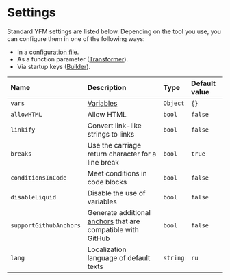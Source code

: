 # Settings

Standard YFM settings are listed below. Depending on the tool you use, you can configure them in one of the following ways:

* In a [configuration file](./project/config.md).
* As a function parameter ([Transformer](./tools/transform/index.md)).
* Via startup keys ([Builder](./tools/docs/index.md)).

| Name | Description | Type | Default value |
| :--- | :--- | :--- | :--- |
| `vars` | [Variables](./syntax/vars.md) | `Object` | `{}` |
| `allowHTML` | Allow HTML | `bool` | `false` |
| `linkify` | Convert link-like strings to links | `bool` | `false` |
| `breaks` | Use the carriage return character for a line break | `bool` | `true` |
| `conditionsInCode` | Meet conditions in code blocks | `bool` | `false` |
| `disableLiquid` | Disable the use of variables | `bool` | `false` |
| `supportGithubAnchors` | Generate additional [anchors](./syntax/base.md#headers) that are compatible with GitHub | `bool` | `false` |
| `lang` | Localization language of default texts | `string` | `ru` |

